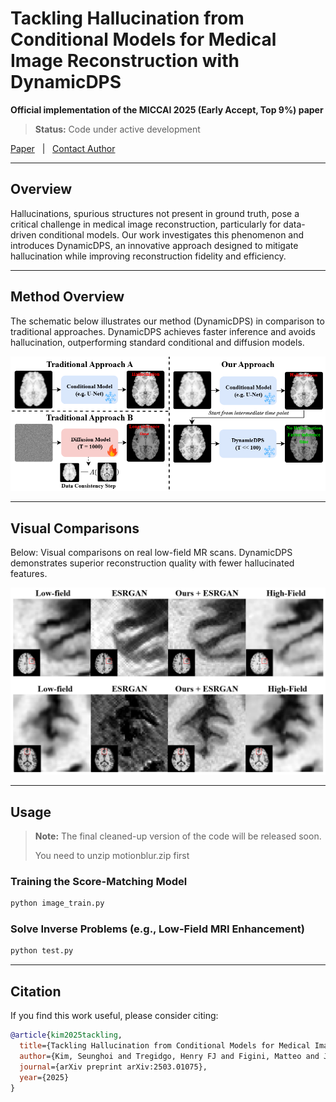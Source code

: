 # Tackling Hallucination from Conditional Models for Medical Image Reconstruction with DynamicDPS

**Official implementation of the MICCAI 2025 (Early Accept, Top 9%) paper**

> **Status:** Code under active development

[Paper](https://arxiv.org/pdf/2503.01075) &nbsp;&nbsp;|&nbsp;&nbsp; [Contact Author](mailto:seunghoi.kim.17@ucl.ac.uk)

---

## Overview

Hallucinations, spurious structures not present in ground truth, pose a critical challenge in medical image reconstruction, particularly for data-driven conditional models. Our work investigates this phenomenon and introduces DynamicDPS, an innovative approach designed to mitigate hallucination while improving reconstruction fidelity and efficiency.

---

## Method Overview

The schematic below illustrates our method (DynamicDPS) in comparison to traditional approaches. DynamicDPS achieves faster inference and avoids hallucination, outperforming standard conditional and diffusion models.

![Schematic overview: DynamicDPS vs. traditional approaches](imgs/method_simple.png)


---

## Visual Comparisons

Below: Visual comparisons on real low-field MR scans. DynamicDPS demonstrates superior reconstruction quality with fewer hallucinated features.

![Visual comparisons on real low-field MR scans](imgs/results_real.png)


---

## Usage

> **Note:** The final cleaned-up version of the code will be released soon.
>
> You need to unzip motionblur.zip first

### Training the Score-Matching Model
```bash
python image_train.py
```

### Solve Inverse Problems (e.g., Low-Field MRI Enhancement)
```bash
python test.py
```

---

## Citation

If you find this work useful, please consider citing:
```bibtex
@article{kim2025tackling,
  title={Tackling Hallucination from Conditional Models for Medical Image Reconstruction with DynamicDPS},
  author={Kim, Seunghoi and Tregidgo, Henry FJ and Figini, Matteo and Jin, Chen and Joshi, Sarang and Alexander, Daniel C},
  journal={arXiv preprint arXiv:2503.01075},
  year={2025}
}
```
